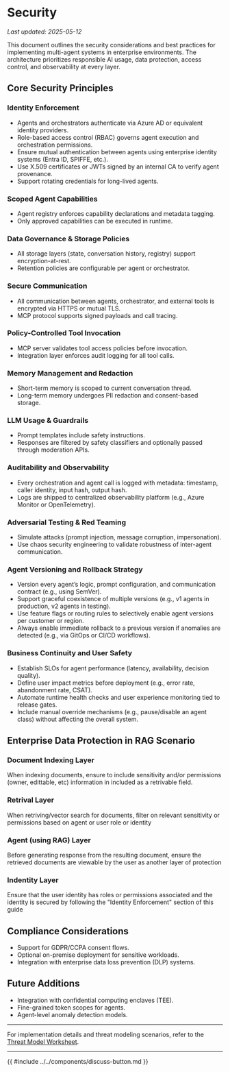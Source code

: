 # Security

_Last updated: 2025-05-12_

This document outlines the security considerations and best practices for
implementing multi-agent systems in enterprise environments. The architecture
prioritizes responsible AI usage, data protection, access control, and
observability at every layer.

## Core Security Principles

### Identity Enforcement

- Agents and orchestrators authenticate via Azure AD or equivalent identity
  providers.
- Role-based access control (RBAC) governs agent execution and orchestration
  permissions.
- Ensure mutual authentication between agents using enterprise identity systems
  (Entra ID, SPIFFE, etc.).
- Use X.509 certificates or JWTs signed by an internal CA to verify agent
  provenance.
- Support rotating credentials for long-lived agents.

### Scoped Agent Capabilities

- Agent registry enforces capability declarations and metadata tagging.
- Only approved capabilities can be executed in runtime.

### Data Governance & Storage Policies

- All storage layers (state, conversation history, registry) support
  encryption-at-rest.
- Retention policies are configurable per agent or orchestrator.

### Secure Communication

- All communication between agents, orchestrator, and external tools is
  encrypted via HTTPS or mutual TLS.
- MCP protocol supports signed payloads and call tracing.

### Policy-Controlled Tool Invocation

- MCP server validates tool access policies before invocation.
- Integration layer enforces audit logging for all tool calls.

### Memory Management and Redaction

- Short-term memory is scoped to current conversation thread.
- Long-term memory undergoes PII redaction and consent-based storage.

### LLM Usage & Guardrails

- Prompt templates include safety instructions.
- Responses are filtered by safety classifiers and optionally passed through
  moderation APIs.

### Auditability and Observability

- Every orchestration and agent call is logged with metadata: timestamp, caller
  identity, input hash, output hash.
- Logs are shipped to centralized observability platform (e.g., Azure Monitor or
  OpenTelemetry).

### Adversarial Testing & Red Teaming

- Simulate attacks (prompt injection, message corruption, impersonation).
- Use chaos security engineering to validate robustness of inter-agent
  communication.

### Agent Versioning and Rollback Strategy

- Version every agent’s logic, prompt configuration, and communication contract
  (e.g., using SemVer).
- Support graceful coexistence of multiple versions (e.g., v1 agents in
  production, v2 agents in testing).
- Use feature flags or routing rules to selectively enable agent versions per
  customer or region.
- Always enable immediate rollback to a previous version if anomalies are
  detected (e.g., via GitOps or CI/CD workflows).

### Business Continuity and User Safety

- Establish SLOs for agent performance (latency, availability, decision
  quality).
- Define user impact metrics before deployment (e.g., error rate, abandonment
  rate, CSAT).
- Automate runtime health checks and user experience monitoring tied to release
  gates.
- Include manual override mechanisms (e.g., pause/disable an agent class)
  without affecting the overall system.

## Enterprise Data Protection in RAG Scenario

### Document Indexing Layer

When indexing documents, ensure to include sensitivity and/or permissions
(owner, edittable, etc) information in included as a retrivable field.

### Retrival Layer

When retriving/vector search for documents, filter on relevant sensitivity or
permissions based on agent or user role or identity

### Agent (using RAG) Layer

Before generating response from the resulting document, ensure the retrieved
documents are viewable by the user as another layer of protection

### Indentity Layer

Ensure that the user identity has roles or permissions associated and the
identity is secured by following the "Identity Enforcement" section of this
guide

## Compliance Considerations

- Support for GDPR/CCPA consent flows.
- Optional on-premise deployment for sensitive workloads.
- Integration with enterprise data loss prevention (DLP) systems.

## Future Additions

- Integration with confidential computing enclaves (TEE).
- Fine-grained token scopes for agents.
- Agent-level anomaly detection models.

---

For implementation details and threat modeling scenarios, refer to the
[Threat Model Worksheet](./the).

---

{{ #include ../../components/discuss-button.md }}
